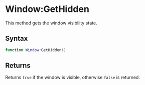 # Window:GetHidden

This method gets the window visibility state.

## Syntax

```lua
function Window:GetHidden()
```

## Returns

Returns `true` if the window is visible, otherwise `false` is returned.